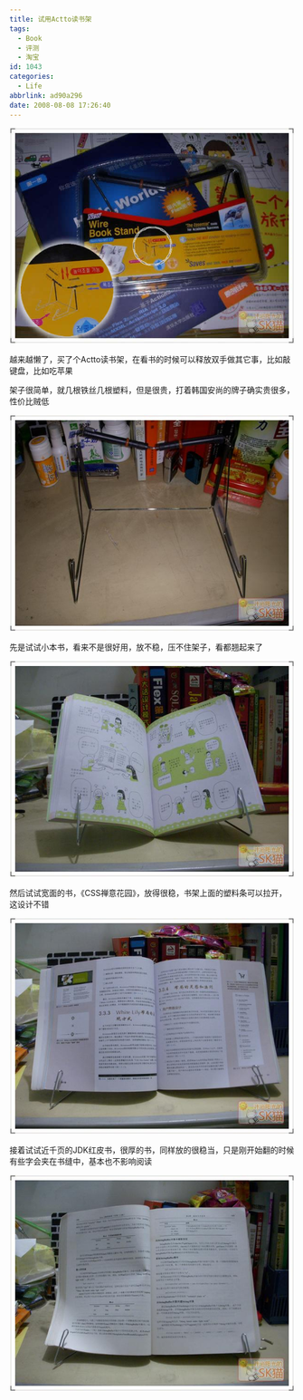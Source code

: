 ```yaml
---
title: 试用Actto读书架
tags:
  - Book
  - 评测
  - 淘宝
id: 1043
categories:
  - Life
abbrlink: ad90a296
date: 2008-08-08 17:26:40
---
```


![](/images/2008/08/08_200808081731220800_6514.jpg)

越来越懒了，买了个Actto读书架，在看书的时候可以释放双手做其它事，比如敲键盘，比如吃苹果

架子很简单，就几根铁丝几根塑料，但是很贵，打着韩国安尚的牌子确实贵很多，性价比贼低
<!--more-->
![](/images/2008/08/08_200808081731326567_6515.jpg)

先是试试小本书，看来不是很好用，放不稳，压不住架子，看都翘起来了

![](/images/2008/08/08_200808081731401732_6516.jpg)

然后试试宽面的书，《CSS禅意花园》，放得很稳，书架上面的塑料条可以拉开，这设计不错

![](/images/2008/08/08_200808081731454662_6517.jpg)

接着试试近千页的JDK红皮书，很厚的书，同样放的很稳当，只是刚开始翻的时候有些字会夹在书缝中，基本也不影响阅读

![](/images/2008/08/08_200808081731514851_6518.jpg)